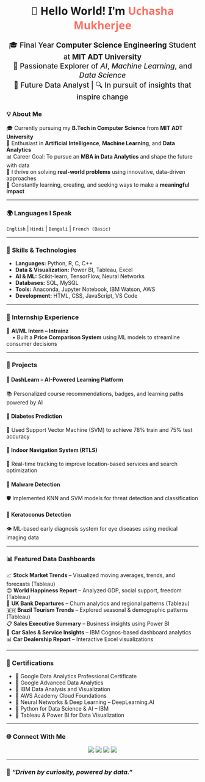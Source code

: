 <h1 align="center" style="font-family:'Segoe UI', Tahoma, Geneva, Verdana, sans-serif;">
  🌟 Hello World! I'm <span style="color:#FF6F61;"><strong>Uchasha Mukherjee</strong></span>
</h1>

<p align="center" style="font-size: 1.2rem; font-weight: 500;">
  🎓 Final Year <strong>Computer Science Engineering</strong> Student at <strong>MIT ADT University</strong> <br>
  🧠 Passionate Explorer of <em>AI</em>, <em>Machine Learning</em>, and <em>Data Science</em> <br>
  📌 Future Data Analyst | 🔍 In pursuit of insights that inspire change
</p>


### 💡 About Me

🎓 Currently pursuing my **B.Tech in Computer Science** from **MIT ADT University**  
🤖 Enthusiast in **Artificial Intelligence**, **Machine Learning**, and **Data Analytics**  
📊 Career Goal: To pursue an **MBA in Data Analytics** and shape the future with data  
🧠 I thrive on solving **real-world problems** using innovative, data-driven approaches  
🌟 Constantly learning, creating, and seeking ways to make a **meaningful impact**


---

### 🌍 Languages I Speak

`English` | `Hindi` | `Bengali` | `French (Basic)`

---

### 🧠 Skills & Technologies

- **Languages:** Python, R, C, C++
- **Data & Visualization:** Power BI, Tableau, Excel  
- **AI & ML:** Scikit-learn, TensorFlow, Neural Networks  
- **Databases:** SQL, MySQL  
- **Tools:** Anaconda, Jupyter Notebook, IBM Watson, AWS  
- **Development:** HTML, CSS, JavaScript, VS Code  

---

### 💼 Internship Experience

🔹 **AI/ML Intern – Intrainz**  
&nbsp;&nbsp;&nbsp;&nbsp;• Built a **Price Comparison System** using ML models to streamline consumer decisions

---

### 🚀 Projects

#### 🔸 DashLearn – AI-Powered Learning Platform  
📚 Personalized course recommendations, badges, and learning paths powered by AI

#### 🔸 Diabetes Prediction  
🧬 Used Support Vector Machine (SVM) to achieve 78% train and 75% test accuracy

#### 🔸 Indoor Navigation System (RTLS)  
📍 Real-time tracking to improve location-based services and search optimization

#### 🔸 Malware Detection  
🛡️ Implemented KNN and SVM models for threat detection and classification

#### 🔸 Keratoconus Detection  
👁️ ML-based early diagnosis system for eye diseases using medical imaging data

---

### 📊 Featured Data Dashboards

📈 **Stock Market Trends** – Visualized moving averages, trends, and forecasts (Tableau)  
😊 **World Happiness Report** – Analyzed GDP, social support, freedom (Tableau)  
🏦 **UK Bank Departures** – Churn analytics and regional patterns (Tableau)  
🇧🇷 **Brazil Tourism Trends** – Explored seasonal & demographic patterns (Tableau)  
📋 **Sales Executive Summary** – Business insights using Power BI  
🚙 **Car Sales & Service Insights** – IBM Cognos-based dashboard analytics  
📊 **Car Dealership Report** – Interactive Excel visualizations

---

### 🏅 Certifications

- 📜 Google Data Analytics Professional Certificate  
- 📜 Google Advanced Data Analytics  
- 📜 IBM Data Analysis and Visualization  
- 📜 AWS Academy Cloud Foundations  
- 📜 Neural Networks & Deep Learning – DeepLearning.AI  
- 📜 Python for Data Science & AI – IBM  
- 📜 Tableau & Power BI for Data Visualization  

---

### 🌐 Connect With Me

<p align="center">
  <a href="https://www.linkedin.com/in/uchasha-mukherjee-409939284/"><img src="https://img.shields.io/badge/LinkedIn-Uchasha%20Mukherjee-blue?style=for-the-badge&logo=linkedin"></a>
  <a href="https://github.com/uchasha2825"><img src="https://img.shields.io/badge/GitHub-uchasha2825-black?style=for-the-badge&logo=github"></a>
  <a href="https://public.tableau.com/app/profile/uchasha.mukherjee/vizzes"><img src="https://img.shields.io/badge/Tableau-Dashboards-orange?style=for-the-badge&logo=tableau"></a>
  <a href="https://www.credly.com/users/uchasha-mukherjee"><img src="https://img.shields.io/badge/Credly-Badges-orange?style=for-the-badge&logo=credly"></a>
</p>

---

### 🌟 *“Driven by curiosity, powered by data.”*

